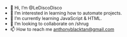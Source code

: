- 👋 Hi, I’m @LeDiscoDisco
- 👀 I’m interested in learning how to automate projects.
- 🌱 I’m currently learning JavaScript & HTML.
- 💞️ I’m looking to collaborate on /shrug
- 📫 How to reach me anthonyblacktan@gmail.com

<!---
LeDiscoDisco/LeDiscoDisco is a ✨ special ✨ repository because its `README.md` (this file) appears on your GitHub profile.
You can click the Preview link to take a look at your changes.
--->

